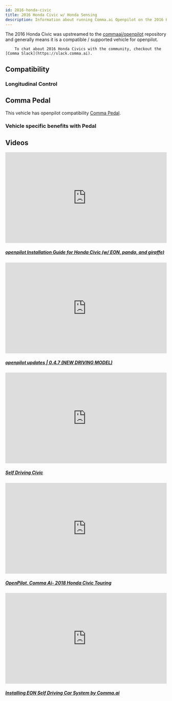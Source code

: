```yaml
---
id: 2016-honda-civic
title: 2016 Honda Civic w/ Honda Sensing
description: Information about running Comma.ai Openpilot on the 2016 Honda Civic w/ Honda Sensing
---
```


The 2016 Honda Civic was upstreamed to the [commaai/openpilot](https://github.com/commaai/openpilot) repository and generally means it is a compatible / supported vehicle for openpilot.


        To chat about 2016 Honda Civics with the community, checkout the  [Comma Slack](https://slack.comma.ai).
      
## Compatibility

### Longitudinal Control



## Comma Pedal

This vehicle has openpilot compatibility [Comma Pedal](/hardware/pedal).

### Vehicle specific benefits with Pedal



## Videos

<div class="card-deck">
<div class="card">
<div class="card-image">
<div class="embed-responsive embed-responsive-16by9">
<div style="left: 0; width: 100%; height: 0; position: relative; padding-bottom: 56.2493%;"><iframe src="https://www.youtube.com/embed/62NIAyTxcjk?rel=0&amp;showinfo=0" style="border: 0; top: 0; left: 0; width: 100%; height: 100%; position: absolute;" allowfullscreen scrolling="no"></iframe></div>
</div>
</div>
<div class="card-body">
<h5 class="card-title"><a href="https://www.youtube.com/watch?v&#x3D;62NIAyTxcjk" target="_blank">openpilot Installation Guide for Honda Civic (w/ EON, panda, and giraffe)</a></h5>

</div>
</div>
<div class="card">
<div class="card-image">
<div class="embed-responsive embed-responsive-16by9">
<div style="left: 0; width: 100%; height: 0; position: relative; padding-bottom: 56.2493%;"><iframe src="https://www.youtube.com/embed/9TDi0BHgXyo?rel=0&amp;showinfo=0" style="border: 0; top: 0; left: 0; width: 100%; height: 100%; position: absolute;" allowfullscreen scrolling="no"></iframe></div>
</div>
</div>
<div class="card-body">
<h5 class="card-title"><a href="https://www.youtube.com/watch?v&#x3D;9TDi0BHgXyo" target="_blank">openpilot updates | 0.4.7 (NEW DRIVING MODEL)</a></h5>

</div>
</div>
<div class="card">
<div class="card-image">
<div class="embed-responsive embed-responsive-16by9">
<div style="left: 0; width: 100%; height: 0; position: relative; padding-bottom: 56.2493%;"><iframe src="https://www.youtube.com/embed/XaVs__Bmhms?rel=0&amp;showinfo=0" style="border: 0; top: 0; left: 0; width: 100%; height: 100%; position: absolute;" allowfullscreen scrolling="no"></iframe></div>
</div>
</div>
<div class="card-body">
<h5 class="card-title"><a href="https://www.youtube.com/watch?v&#x3D;XaVs__Bmhms" target="_blank">Self Driving Civic</a></h5>

</div>
</div>
<div class="card">
<div class="card-image">
<div class="embed-responsive embed-responsive-16by9">
<div style="left: 0; width: 100%; height: 0; position: relative; padding-bottom: 56.2493%;"><iframe src="https://www.youtube.com/embed/IHjEqAKDqjM?rel=0&amp;showinfo=0" style="border: 0; top: 0; left: 0; width: 100%; height: 100%; position: absolute;" allowfullscreen scrolling="no"></iframe></div>
</div>
</div>
<div class="card-body">
<h5 class="card-title"><a href="https://www.youtube.com/watch?v&#x3D;IHjEqAKDqjM" target="_blank">OpenPilot, Comma Ai- 2018 Honda Civic Touring</a></h5>

</div>
</div>
<div class="card">
<div class="card-image">
<div class="embed-responsive embed-responsive-16by9">
<div style="left: 0; width: 100%; height: 0; position: relative; padding-bottom: 56.2493%;"><iframe src="https://www.youtube.com/embed/Z5VY5FzgNt4?rel=0&amp;showinfo=0" style="border: 0; top: 0; left: 0; width: 100%; height: 100%; position: absolute;" allowfullscreen scrolling="no"></iframe></div>
</div>
</div>
<div class="card-body">
<h5 class="card-title"><a href="https://www.youtube.com/watch?v&#x3D;Z5VY5FzgNt4" target="_blank">Installing EON Self Driving Car System by Comma.ai</a></h5>

</div>
</div>
</div>
      